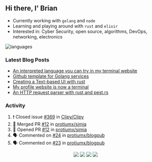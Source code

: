 ## Hi there, I' Brian

- Currently working with `golang` and `node`
- Learning and playing around with `rust` and `elixir`
- Interested in: Cyber Security, open source, algorithms, DevOps, networking, electronics

![languages](https://github-readme-stats.vercel.app/api/top-langs/?username=protiumx&layout=compact&langs_count=8&hide=ruby,vimscript,vue,scss,html)

### Latest Blog Posts

<!-- BLOG-POST-LIST:START -->
- [An interpreted language you can try in my terminal website](https://protiumx.dev/blog/posts/an-interpreted-language-you-can-try-in-my-terminal-website/)
- [Github template for Golang services](https://protiumx.dev/blog/posts/github-template-for-golang-services/)
- [Creating a Text-based UI with rust](https://protiumx.dev/blog/posts/creating-a-text-based-ui-with-rust/)
- [My profile website is now a terminal](https://protiumx.dev/blog/posts/my-profile-website-is-now-a-terminal/)
- [An HTTP request parser with rust and pest.rs](https://protiumx.dev/blog/posts/an-http-request-parser-with-rust-and-pest.rs/)
<!-- BLOG-POST-LIST:END -->

### Activity

<!--START_SECTION:activity-->
1. ❗️ Closed issue [#369](https://github.com/Clipy/Clipy/issues/369) in [Clipy/Clipy](https://github.com/Clipy/Clipy)
2. 🎉 Merged PR [#12](https://github.com/protiumx/simia/pull/12) in [protiumx/simia](https://github.com/protiumx/simia)
3. 💪 Opened PR [#12](https://github.com/protiumx/simia/pull/12) in [protiumx/simia](https://github.com/protiumx/simia)
4. 🗣 Commented on [#24](https://github.com/protiumx/blogpub/issues/24) in [protiumx/blogpub](https://github.com/protiumx/blogpub)
5. 🗣 Commented on [#23](https://github.com/protiumx/blogpub/issues/23) in [protiumx/blogpub](https://github.com/protiumx/blogpub)
<!--END_SECTION:activity-->

<p align="center">
  <a href="https://protiumx.dev/"><img src="https://img.shields.io/badge/-website-ff5757?style=for-the-badge&logo=iterm2&logoColor=white" /></a>
  <a href="https://protiumx.dev/blog"><img src="https://img.shields.io/badge/-blog-262654?style=for-the-badge&logo=hugo&logoColor=white" /></a>
  <a href="https://www.linkedin.com/in/bdmayo"><img src="https://img.shields.io/badge/-Brian_Mayo-0072b1?style=for-the-badge&logo=Linkedin&logoColor=white" /></a>
  <a href="https://www.instagram.com/_protium"><img src="https://img.shields.io/badge/-__protium-E4405F?style=for-the-badge&logo=instagram&logoColor=white" /></a>
</p>
